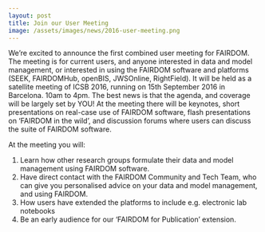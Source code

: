 ```yaml
---
layout: post
title: Join our User Meeting
image: /assets/images/news/2016-user-meeting.png 
---
```



We’re excited to announce the first combined user meeting for FAIRDOM. The meeting is for current users, and anyone interested in data and model management, or interested in using the FAIRDOM software and platforms (SEEK, FAIRDOMHub, openBIS, JWSOnline, RightField). It will be held as a satellite meeting of ICSB 2016, running on 15th September 2016 in Barcelona. 10am to 4pm. The best news is that the agenda, and coverage will be largely set by YOU!
At the meeting there will be keynotes, short presentations on real-case use of FAIRDOM software, flash presentations on ‘FAIRDOM in the wild’, and discussion forums where users can discuss the suite of FAIRDOM software.

At the meeting you will:
1. Learn how other research groups formulate their data and model management using FAIRDOM software.
2. Have direct contact with the FAIRDOM Community and Tech Team, who can give you personalised advice on your data and model management, and using FAIRDOM.
3. How users have extended the platforms to include e.g. electronic lab notebooks
4. Be an early audience for our ‘FAIRDOM for Publication’ extension.